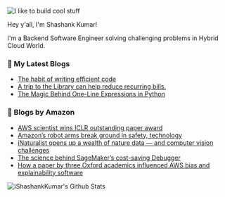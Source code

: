 ![I like to build cool stuff](https://res.cloudinary.com/dt8g3rhcy/image/upload/v1595929574/i_like_to_build_cool_shit._1_nzbwjh.png)

Hey y'all, I'm Shashank Kumar! 

I'm a Backend Software Engineer solving challenging problems in Hybrid Cloud World.

### 📕 My Latest Blogs
<!-- BLOG-POST-LIST:START -->
- [The habit of writing efficient code](https://medium.com/@ishashankkumar/the-habit-of-writing-efficient-code-153b05f04269?source=rss-d24dda280d5f------2)
- [A trip to the Library can help reduce recurring bills.](https://medium.com/swlh/a-trip-to-the-library-can-help-reduce-recurring-bills-23bca495cdf5?source=rss-d24dda280d5f------2)
- [The Magic Behind One-Line Expressions in Python](https://medium.com/swlh/the-magic-behind-one-line-expressions-in-python-816c10180c5c?source=rss-d24dda280d5f------2)
<!-- BLOG-POST-LIST:END -->

### 📕 Blogs by Amazon
<!-- AMAZON-BLOG-POST-LIST:START -->
- [AWS scientist wins ICLR outstanding paper award](https://www.amazon.science/latest-news/aws-scientist-wins-iclr-outstanding-paper-award)
- [Amazon’s robot arms break ground in safety, technology](https://www.amazon.science/latest-news/amazon-robotics-see-robin-robot-arms-in-action)
- [iNaturalist opens up a wealth of nature data — and computer vision challenges](https://www.amazon.science/research-awards/success-stories/inaturalist-cvpr-machine-learning-datasets-challenge)
- [The science behind SageMaker’s cost-saving Debugger](https://www.amazon.science/blog/the-science-behind-sagemakers-cost-saving-debugger)
- [How a paper by three Oxford academics influenced AWS bias and explainability software](https://www.amazon.science/latest-news/how-a-paper-by-three-oxford-academics-influenced-aws-bias-and-explainability-software)
<!-- AMAZON-BLOG-POST-LIST:END -->



<img align="center" alt="iShashankKumar's Github Stats" src="https://github-readme-stats.vercel.app/api?username=ishashankkumar&show_icons=true&hide_border=true" />
